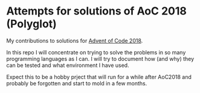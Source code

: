 # Attempts for solutions of AoC 2018 (Polyglot)

My contributions to solutions for [Advent of Code 2018](https://adventofcode.com).

In this repo I will concentrate on trying to solve the problems in so many
programming languages as I can. I will try to document how (and why) they can
be tested and what environment I have used.

Expect this to be a hobby prject that will run for a while after AoC2018 and 
probably be forgotten and start to mold in a few months.